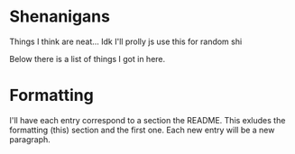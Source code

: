 # Shenanigans
Things I think are neat... Idk I'll prolly js use this for random shi

Below there is a list of things I got in here.
# Formatting
I'll have each entry correspond to a section the README. This exludes the formatting (this) section and the first one.
Each new entry will be a new paragraph.
